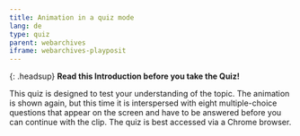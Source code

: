 ```yaml
---
title: Animation in a quiz mode
lang: de
type: quiz
parent: webarchives
iframe: webarchives-playposit
---
```


{: .headsup}
**Read this Introduction before you take the Quiz!**

This quiz is designed to test your understanding of the topic. The animation is shown again, but this time it is interspersed with eight multiple-choice questions that appear on the screen and have to be answered before you can continue with the clip.
The quiz is best accessed via a Chrome browser.

<!-- more -->
